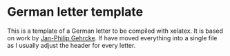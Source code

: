 # German letter template

This is a template of a German letter to be compiled with xelatex. It is based on work by [Jan-Philip Gehrcke](https://gehrcke.de/2009/12/latex-briefvorlage/). If have moved everything into a single file as I usually adjust the header for every letter.
